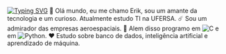 [![Typing SVG](https://readme-typing-svg.herokuapp.com/?color=A0522D&size=40&center=true&vCenter=true&width=1000&lines=Oi!+me+chamo+Erik+Praxedes;Estudante+de+Tecnologia+da+informação+)](https://git.io/typing-svg)
🙌 Olá mundo, eu me chamo Erik, sou um amante da tecnologia e um curioso. Atualmente estudo TI na UFERSA. ☄️ Sou um admirador das empresas aeroespaciais. 🧠 Alem disso programo em <img alt="C" src="https://img.shields.io/badge/C-7F00FF?style=for-the-badge&logo=c&logoColor=white"/> e em <img alt="Python" src="https://img.shields.io/badge/python-7F00FF?style=for-the-badge&logo=python&logoColor=white"/>. ♥️ Estudo sobre banco de dados, inteligência artificial e aprendizado de máquina.
